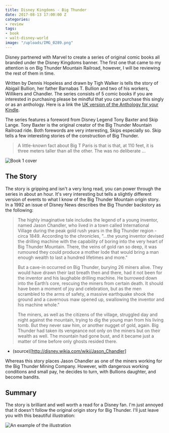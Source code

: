 ```yaml
---
title: Disney Kingdoms - Big Thunder
date: 2017-08-13 17:00:00 Z
categories:
- review
tags:
- book
- walt-disney-world
image: "/uploads/IMG_0289.png"
---
```


Disney partnered with Marvel to create a series of original comic books all branded under the Disney Kingdoms banner. The first one that came to my attention is on Big Thunder Mountain Railroad, however, I will be reviewing the rest of them in time. 

Written by Dennis Hopeless and drawn by Tigh Walker is tells the story of Abigail Bullion, her father Barnabas T. Bullion and two of his workers, Willikers and Chandler. The series consists of 5 comic books if you are interested in purchasing please be mindful that you can purchase this singly or as an anthology. Here is a link the [UK version of the Anthology for your Kindle](http://amzn.to/2hVaeE5).

The series features a foreword from Disney Legend Tony Baxter and Skip Lange. Tony Baxter is the original creator of the Big Thunder Mountain Railroad ride. Both forewords are very interesting, Skips especially so. Skip tells a few interesting stories of the construction of Big Thunder.

> A little-known fact about Big T Paris is that is that, at 110 feet, it is three meters taller than all the other. The was no deliberate ...

![Book 1 cover](/uploads/IMG_0290.jpg)

## The Story

The story is gripping and isn't a very long read, you can power through the series in about an hour. It's very interesting but tells a slightly different version of events to what I know of the Big Thunder Mountain origin story. In a 1992 an issue of Disney News describes the Big Thunder backstory as the following:

> The highly imaginative tale includes the legend of a young inventor, named Jason Chandler, who lived in a town called International Village during the peak gold rush years in the Big Thunder region - circa 1849. According to the chronicles, "...the young inventor devised the drilling machine with the capability of boring into the very heart of Big Thunder Mountain. There, the veins of gold ran so deep, it was rumoured they could produce a mother lode that would bring a man enough wealth to last a hundred lifetimes and more."
>
> But a cave-in occurred on Big Thunder, burying 26 miners alive. They would have drawn their last breath then and there, had it not been for the inventor and his laughable drilling machine. He burrowed down into the Earth’s core, rescuing the miners from certain death. It should have been a moment of joy and celebration, but as the men scrambled to the arms of safety, a massive earthquake shook the ground and a cavernous maw opened up, swallowing the inventor and his machine whole."
>
> The miners, as well as the citizens of the village, struggled day and night against the mountain, trying to dig the young man from his living tomb. But they never saw him, or another nugget of gold, again. Big Thunder had taken its vengeance not only on the miners but on their wealth as well. The mountain had gone bust, and it became just a matter of time before only ghosts resided there.
- (source)[http://disney.wikia.com/wiki/Jason_Chandler] 

Whereas this story places Jason Chandler as one of the miners working for the Big Thunder Mining Company. However, with dangerous working conditions and small pay, he decides to turn, with Bullions daughter, and become bandits.

## Summary

The story is brilliant and well worth a read for a Disney fan. I'm just annoyed that it doesn't follow the original origin story for Big Thunder. I'll just leave you with this beautiful illustration:

![An example of the illustration](/uploads/IMG_0291.png)